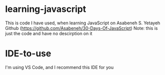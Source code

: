 # learning-javascript
This is code I have used, when learning JavaScript on Asabeneh S. Yetayeh Github (https://github.com/Asabeneh/30-Days-Of-JavaScript)
Note: this is just the code and have no descirption on it

# IDE-to-use
I'm using VS Code, and I recommend this IDE for you
